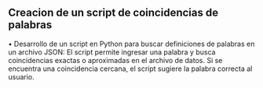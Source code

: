 ## Creacion de un script de coincidencias de palabras
•	Desarrollo de un script en Python para buscar definiciones de palabras en un archivo JSON: 
El script permite ingresar una palabra y busca coincidencias exactas o aproximadas en el archivo de datos. 
Si se encuentra una coincidencia cercana, el script sugiere la palabra correcta al usuario.